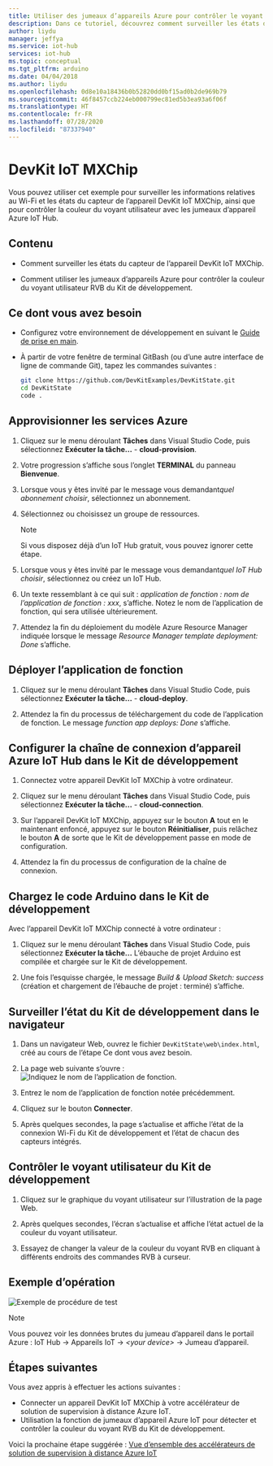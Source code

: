 ```yaml
---
title: Utiliser des jumeaux d’appareils Azure pour contrôler le voyant utilisateur de l’appareil DevKit IoT MXChip | Microsoft Docs
description: Dans ce tutoriel, découvrez comment surveiller les états du Kit de développement et contrôler le voyant utilisateur avec les jumeaux d’appareils Azure IoT Hub.
author: liydu
manager: jeffya
ms.service: iot-hub
services: iot-hub
ms.topic: conceptual
ms.tgt_pltfrm: arduino
ms.date: 04/04/2018
ms.author: liydu
ms.openlocfilehash: 0d8e10a18436b0b52820dd0bf15ad0b2de969b79
ms.sourcegitcommit: 46f8457ccb224eb000799ec81ed5b3ea93a6f06f
ms.translationtype: HT
ms.contentlocale: fr-FR
ms.lasthandoff: 07/28/2020
ms.locfileid: "87337940"
---
```

# <a name="mxchip-iot-devkit"></a>DevKit IoT MXChip

Vous pouvez utiliser cet exemple pour surveiller les informations relatives au Wi-Fi et les états du capteur de l’appareil DevKit IoT MXChip, ainsi que pour contrôler la couleur du voyant utilisateur avec les jumeaux d’appareil Azure IoT Hub.

## <a name="what-you-learn"></a>Contenu

- Comment surveiller les états du capteur de l’appareil DevKit IoT MXChip.

- Comment utiliser les jumeaux d’appareils Azure pour contrôler la couleur du voyant utilisateur RVB du Kit de développement.

## <a name="what-you-need"></a>Ce dont vous avez besoin

- Configurez votre environnement de développement en suivant le [Guide de prise en main](https://docs.microsoft.com/azure/iot-hub/iot-hub-arduino-iot-devkit-az3166-get-started).

- À partir de votre fenêtre de terminal GitBash (ou d’une autre interface de ligne de commande Git), tapez les commandes suivantes :

   ```bash
   git clone https://github.com/DevKitExamples/DevKitState.git
   cd DevKitState
   code .
   ```

## <a name="provision-azure-services"></a>Approvisionner les services Azure

1. Cliquez sur le menu déroulant **Tâches** dans Visual Studio Code, puis sélectionnez **Exécuter la tâche...**  - **cloud-provision**.

2. Votre progression s’affiche sous l’onglet **TERMINAL** du panneau **Bienvenue**.

3. Lorsque vous y êtes invité par le message vous demandant*quel abonnement choisir*, sélectionnez un abonnement.

4. Sélectionnez ou choisissez un groupe de ressources. 
 
   > [!NOTE]
   > Si vous disposez déjà d’un IoT Hub gratuit, vous pouvez ignorer cette étape.

5. Lorsque vous y êtes invité par le message vous demandant*quel IoT Hub choisir*, sélectionnez ou créez un IoT Hub.

6. Un texte ressemblant à ce qui suit : *application de fonction : nom de l’application de fonction : xxx*, s’affiche. Notez le nom de l’application de fonction, qui sera utilisée ultérieurement.

7. Attendez la fin du déploiement du modèle Azure Resource Manager indiquée lorsque le message *Resource Manager template deployment: Done* s’affiche.

## <a name="deploy-function-app"></a>Déployer l’application de fonction

1. Cliquez sur le menu déroulant **Tâches** dans Visual Studio Code, puis sélectionnez **Exécuter la tâche...**  - **cloud-deploy**.

2. Attendez la fin du processus de téléchargement du code de l’application de fonction. Le message *function app deploys: Done* s’affiche.

## <a name="configure-iot-hub-device-connection-string-in-devkit"></a>Configurer la chaîne de connexion d’appareil Azure IoT Hub dans le Kit de développement

1. Connectez votre appareil DevKit IoT MXChip à votre ordinateur.

2. Cliquez sur le menu déroulant **Tâches** dans Visual Studio Code, puis sélectionnez **Exécuter la tâche...**  - **cloud-connection**.

3. Sur l’appareil DevKit IoT MXChip, appuyez sur le bouton **A** tout en le maintenant enfoncé, appuyez sur le bouton **Réinitialiser**, puis relâchez le bouton **A** de sorte que le Kit de développement passe en mode de configuration.

4. Attendez la fin du processus de configuration de la chaîne de connexion.

## <a name="upload-arduino-code-to-devkit"></a>Chargez le code Arduino dans le Kit de développement

Avec l’appareil DevKit IoT MXChip connecté à votre ordinateur :

1. Cliquez sur le menu déroulant **Tâches** dans Visual Studio Code, puis sélectionnez **Exécuter la tâche...**  L’ébauche de projet Arduino est compilée et chargée sur le Kit de développement.

2. Une fois l’esquisse chargée, le message *Build & Upload Sketch: success* (création et chargement de l’ébauche de projet : terminé) s’affiche.

## <a name="monitor-devkit-state-in-browser"></a>Surveiller l’état du Kit de développement dans le navigateur

1. Dans un navigateur Web, ouvrez le fichier `DevKitState\web\index.html`, créé au cours de l’étape Ce dont vous avez besoin.

2. La page web suivante s’ouvre :![Indiquez le nom de l’application de fonction.](media/iot-hub-arduino-iot-devkit-az3166-devkit-state/devkit-state-function-app-name.png)

3. Entrez le nom de l’application de fonction notée précédemment.

4. Cliquez sur le bouton **Connecter**.

5. Après quelques secondes, la page s’actualise et affiche l’état de la connexion Wi-Fi du Kit de développement et l’état de chacun des capteurs intégrés.

## <a name="control-the-devkits-user-led"></a>Contrôler le voyant utilisateur du Kit de développement

1. Cliquez sur le graphique du voyant utilisateur sur l’illustration de la page Web.

2. Après quelques secondes, l’écran s’actualise et affiche l’état actuel de la couleur du voyant utilisateur.

3. Essayez de changer la valeur de la couleur du voyant RVB en cliquant à différents endroits des commandes RVB à curseur.

## <a name="example-operation"></a>Exemple d’opération

![Exemple de procédure de test](media/iot-hub-arduino-iot-devkit-az3166-devkit-state/devkit-state.gif)

> [!NOTE]
> Vous pouvez voir les données brutes du jumeau d’appareil dans le portail Azure : IoT Hub -\> Appareils IoT -\> *\<your device\>*  -\> Jumeau d’appareil.

## <a name="next-steps"></a>Étapes suivantes

Vous avez appris à effectuer les actions suivantes :
- Connecter un appareil DevKit IoT MXChip à votre accélérateur de solution de supervision à distance Azure IoT.
- Utilisation la fonction de jumeaux d’appareil Azure IoT pour détecter et contrôler la couleur du voyant RVB du Kit de développement.

Voici la prochaine étape suggérée : [Vue d’ensemble des accélérateurs de solution de supervision à distance Azure IoT](https://docs.microsoft.com/azure/iot-suite/)

